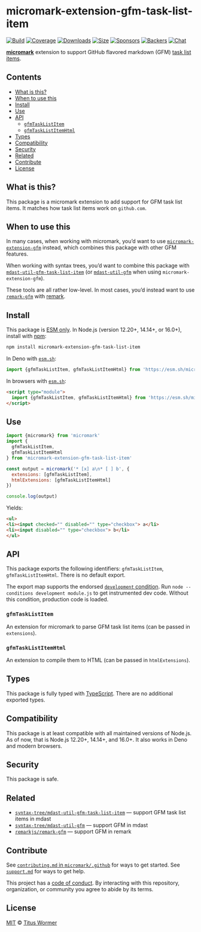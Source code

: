 # micromark-extension-gfm-task-list-item

[![Build][build-badge]][build]
[![Coverage][coverage-badge]][coverage]
[![Downloads][downloads-badge]][downloads]
[![Size][size-badge]][size]
[![Sponsors][sponsors-badge]][collective]
[![Backers][backers-badge]][collective]
[![Chat][chat-badge]][chat]

**[micromark][]** extension to support GitHub flavored markdown (GFM) [task list
items][].

## Contents

*   [What is this?](#what-is-this)
*   [When to use this](#when-to-use-this)
*   [Install](#install)
*   [Use](#use)
*   [API](#api)
    *   [`gfmTaskListItem`](#gfmtasklistitem)
    *   [`gfmTaskListItemHtml`](#gfmtasklistitemhtml)
*   [Types](#types)
*   [Compatibility](#compatibility)
*   [Security](#security)
*   [Related](#related)
*   [Contribute](#contribute)
*   [License](#license)

## What is this?

This package is a micromark extension to add support for GFM task list items.
It matches how task list items work on `github.com`.

## When to use this

In many cases, when working with micromark, you’d want to use
[`micromark-extension-gfm`][micromark-extension-gfm] instead, which combines
this package with other GFM features.

When working with syntax trees, you’d want to combine this package with
[`mdast-util-gfm-task-list-item`][mdast-util-gfm-task-list-item] (or
[`mdast-util-gfm`][mdast-util-gfm] when using `micromark-extension-gfm`).

These tools are all rather low-level.
In most cases, you’d instead want to use [`remark-gfm`][remark-gfm] with
[remark][].

## Install

This package is [ESM only][esm].
In Node.js (version 12.20+, 14.14+, or 16.0+), install with [npm][]:

```sh
npm install micromark-extension-gfm-task-list-item
```

In Deno with [`esm.sh`][esmsh]:

```js
import {gfmTaskListItem, gfmTaskListItemHtml} from 'https://esm.sh/micromark-extension-gfm-task-list-item@1'
```

In browsers with [`esm.sh`][esmsh]:

```html
<script type="module">
  import {gfmTaskListItem, gfmTaskListItemHtml} from 'https://esm.sh/micromark-extension-gfm-task-list-item@1?bundle'
</script>
```

## Use

```js
import {micromark} from 'micromark'
import {
  gfmTaskListItem,
  gfmTaskListItemHtml
} from 'micromark-extension-gfm-task-list-item'

const output = micromark('* [x] a\n* [ ] b', {
  extensions: [gfmTaskListItem],
  htmlExtensions: [gfmTaskListItemHtml]
})

console.log(output)
```

Yields:

```html
<ul>
<li><input checked="" disabled="" type="checkbox"> a</li>
<li><input disabled="" type="checkbox"> b</li>
</ul>
```

## API

This package exports the following identifiers: `gfmTaskListItem`,
`gfmTaskListItemHtml`.
There is no default export.

The export map supports the endorsed
[`development` condition](https://nodejs.org/api/packages.html#packages_resolving_user_conditions).
Run `node --conditions development module.js` to get instrumented dev code.
Without this condition, production code is loaded.

### `gfmTaskListItem`

An extension for micromark to parse GFM task list items (can be passed in
`extensions`).

### `gfmTaskListItemHtml`

An extension to compile them to HTML (can be passed in `htmlExtensions`).

## Types

This package is fully typed with [TypeScript][].
There are no additional exported types.

## Compatibility

This package is at least compatible with all maintained versions of Node.js.
As of now, that is Node.js 12.20+, 14.14+, and 16.0+.
It also works in Deno and modern browsers.

## Security

This package is safe.

## Related

*   [`syntax-tree/mdast-util-gfm-task-list-item`][mdast-util-gfm-task-list-item]
    — support GFM task list items in mdast
*   [`syntax-tree/mdast-util-gfm`][mdast-util-gfm]
    — support GFM in mdast
*   [`remarkjs/remark-gfm`][remark-gfm]
    — support GFM in remark

## Contribute

See [`contributing.md` in `micromark/.github`][contributing] for ways to get
started.
See [`support.md`][support] for ways to get help.

This project has a [code of conduct][coc].
By interacting with this repository, organization, or community you agree to
abide by its terms.

## License

[MIT][license] © [Titus Wormer][author]

<!-- Definitions -->

[build-badge]: https://github.com/micromark/micromark-extension-gfm-task-list-item/workflows/main/badge.svg

[build]: https://github.com/micromark/micromark-extension-gfm-task-list-item/actions

[coverage-badge]: https://img.shields.io/codecov/c/github/micromark/micromark-extension-gfm-task-list-item.svg

[coverage]: https://codecov.io/github/micromark/micromark-extension-gfm-task-list-item

[downloads-badge]: https://img.shields.io/npm/dm/micromark-extension-gfm-task-list-item.svg

[downloads]: https://www.npmjs.com/package/micromark-extension-gfm-task-list-item

[size-badge]: https://img.shields.io/bundlephobia/minzip/micromark-extension-gfm-task-list-item.svg

[size]: https://bundlephobia.com/result?p=micromark-extension-gfm-task-list-item

[sponsors-badge]: https://opencollective.com/unified/sponsors/badge.svg

[backers-badge]: https://opencollective.com/unified/backers/badge.svg

[collective]: https://opencollective.com/unified

[chat-badge]: https://img.shields.io/badge/chat-discussions-success.svg

[chat]: https://github.com/micromark/micromark/discussions

[npm]: https://docs.npmjs.com/cli/install

[esmsh]: https://esm.sh

[license]: license

[author]: https://wooorm.com

[contributing]: https://github.com/micromark/.github/blob/HEAD/contributing.md

[support]: https://github.com/micromark/.github/blob/HEAD/support.md

[coc]: https://github.com/micromark/.github/blob/HEAD/code-of-conduct.md

[esm]: https://gist.github.com/sindresorhus/a39789f98801d908bbc7ff3ecc99d99c

[typescript]: https://www.typescriptlang.org

[micromark]: https://github.com/micromark/micromark

[remark]: https://github.com/remarkjs/remark

[micromark-extension-gfm]: https://github.com/micromark/micromark-extension-gfm

[mdast-util-gfm-task-list-item]: https://github.com/syntax-tree/mdast-util-gfm-task-list-item

[mdast-util-gfm]: https://github.com/syntax-tree/mdast-util-gfm

[remark-gfm]: https://github.com/remarkjs/remark-gfm

[task list items]: https://github.github.com/gfm/#task-list-items-extension-
